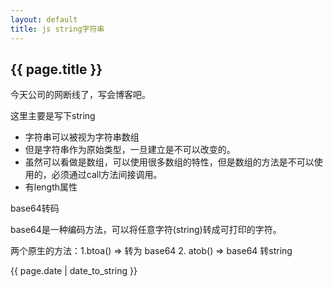 ```yaml
---
layout: default
title: js string字符串
---
```


<h2>{{ page.title }}</h2>
<p class="important">今天公司的网断线了，写会博客吧。</p>
<div>
	<p>这里主要是写下string</p>
	<ul>
		<li>字符串可以被视为字符串数组</li>
		<li>但是字符串作为原始类型，一旦建立是不可以改变的。</li>
		<li>虽然可以看做是数组，可以使用很多数组的特性，但是数组的方法是不可以使用的，必须通过call方法间接调用。</li>
		<li>有length属性</li>
	</ul>
	<p>base64转码</p>
	<p>base64是一种编码方法，可以将任意字符(string)转成可打印的字符。</p>
	<p>两个原生的方法：1.btoa()  => 转为 base64  2. atob()   => base64 转string</p>
</div>
















<p>{{ page.date | date_to_string }}</p>
